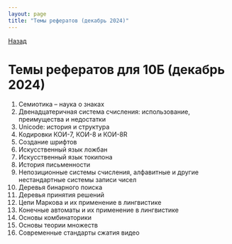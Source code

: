 ```yaml
---
layout: page
title: "Темы рефератов (декабрь 2024)"
---
```


[Назад](/compsci/10b2024.html)

# Темы рефератов для 10Б (декабрь 2024)

1. Семиотика – наука о знаках
1. Двенадцатеричная система счисления: использование, преимущества и недостатки
1. Unicode: история и структура
1. Кодировки КОИ-7, КОИ-8 и КОИ-8R
1. Создание шрифтов
1. Искусственный язык ложбан
1. Искусственный язык токипона
1. История письменности
1. Непозиционные системы счисления, алфавитные и другие нестандартные системы записи чисел
1. Деревья бинарного поиска
1. Деревья принятия решений
1. Цепи Маркова и их применение в лингвистике
1. Конечные автоматы и их применение в лингвистике
1. Основы комбинаторики
1. Основы теории множеств
1. Современные стандарты сжатия видео

